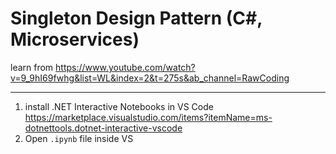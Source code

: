 # Singleton Design Pattern (C#, Microservices)

learn from https://www.youtube.com/watch?v=9_9hI69fwhg&list=WL&index=2&t=275s&ab_channel=RawCoding

---
1. install .NET Interactive Notebooks in VS Code https://marketplace.visualstudio.com/items?itemName=ms-dotnettools.dotnet-interactive-vscode
2. Open ```.ipynb``` file inside VS 
   
